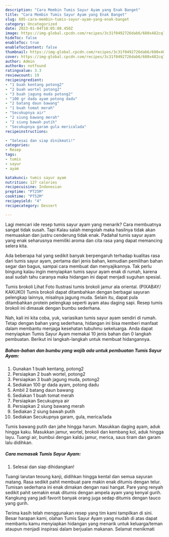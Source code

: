 ```yaml
---
description: "Cara Membin Tumis Sayur Ayam yang Enak Banget"
title: "Cara Membin Tumis Sayur Ayam yang Enak Banget"
slug: 605-cara-membin-tumis-sayur-ayam-yang-enak-banget
category: Uncategorized
date: 2023-01-04T18:05:08.450Z
image: https://img-global.cpcdn.com/recipes/3c31f0492726dab6/680x482cq70/tumis-sayur-ayam-foto-resep-utama.jpg
hideToc: false
enableToc: true
enableTocContent: false
thumbnail: https://img-global.cpcdn.com/recipes/3c31f0492726dab6/680x482cq70/tumis-sayur-ayam-foto-resep-utama.jpg
cover: https://img-global.cpcdn.com/recipes/3c31f0492726dab6/680x482cq70/tumis-sayur-ayam-foto-resep-utama.jpg
author: Admin
authorAv: notfound
ratingvalue: 3.3
reviewcount: 19
recipeingredient:
- "1 buah kentang potong2"
- "2 buah wortel potong2"
- "3 buah jagung muda potong2"
- "100 gr dada ayam potong dadu"
- "2 batang daun bawang"
- "1 buah tomat merah"
- "Secukupnya air"
- "2 siung bawang merah"
- "2 siung bawah putih"
- "Secukupnya garam gula mericalada"
recipeinstructions:

- "Selesai dan siap dinikmati!"
categories:
- Resep
tags:
- tumis
- sayur
- ayam

katakunci: tumis sayur ayam 
nutrition: 127 calories
recipecuisine: Indonesian
preptime: "PT25M"
cooktime: "PT52M"
recipeyield: "4"
recipecategory: Dessert

---
```



Lagi mencari ide resep tumis sayur ayam yang menarik? Cara membuatnya sangat tidak susah. Tapi Kalau salah mengolah maka hasilnya tidak akan memuaskan dan justru cenderung tidak enak. Padahal tumis sayur ayam yang enak seharusnya memiliki aroma dan cita rasa yang dapat memancing selera kita.


Ada beberapa hal yang sedikit banyak berpengaruh terhadap kualitas rasa dari tumis sayur ayam, pertama dari jenis bahan, kemudian pemilihan bahan segar dan bagus, sampai cara membuat dan menyajikannya. Tak perlu bingung kalau ingin menyiapkan tumis sayur ayam enak di rumah, karena asal sudah tahu caranya maka hidangan ini dapat menjadi suguhan spesial.

Tumis brokoli Lihat Foto Ilustrasi tumis brokoli jamur ala oriental. (PIXABAY/ KAKUKO) Tumis brokoli dapat ditambahkan dengan berbagai sayuran pelengkap lainnya, misalnya jagung muda. Selain itu, dapat pula ditambahkan protein pelengkap seperti ayam atau daging sapi. Resep tumis brokoli ini dimasak dengan bumbu sederhana.


Nah, kali ini kita coba, yuk, variasikan tumis sayur ayam sendiri di rumah. Tetap dengan bahan yang sederhana, hidangan ini bisa memberi manfaat dalam membantu menjaga kesehatan tubuhmu sekeluarga. Anda dapat menyiapkan Tumis Sayur Ayam memakai 10 jenis bahan dan 0 langkah pembuatan. Berikut ini langkah-langkah untuk membuat hidangannya.

<!--inarticleads1-->

##### Bahan-bahan dan bumbu yang wajib ada untuk pembuatan Tumis Sayur Ayam:

1. Gunakan 1 buah kentang, potong2
1. Persiapkan 2 buah wortel, potong2
1. Persiapkan 3 buah jagung muda, potong2
1. Sediakan 100 gr dada ayam, potong dadu
1. Ambil 2 batang daun bawang
1. Sediakan 1 buah tomat merah
1. Persiapkan Secukupnya air
1. Persiapkan 2 siung bawang merah
1. Sediakan 2 siung bawah putih
1. Sediakan Secukupnya garam, gula, merica/lada


Tumis bawang putih dan jahe hingga harum. Masukkan daging ayam, aduk hingga kaku. Masukkan jamur, wortel, brokoli dan kembang kol, aduk hingga layu. Tuangi air, bumbui dengan kaldu jamur, merica, saus tiram dan garam lalu didihkan. 

<!--inarticleads2-->

##### Cara memasak Tumis Sayur Ayam:


1. Selesai dan siap dihidangkan!

Tuangi larutan teoung kanji, didihkan hingga kental dan semua sayuran matang. Rasa sedikit pahit membuat pare makin enak ditumis dengan telur. Tumisan sederhana ini enak dimakan dengan nasi hangat. Pare yang renyah sedikit pahit semakin enak ditumis dengan ampela ayam yang kenyal gurih. Kangkung yang jadi favorit banyak orang juga sedap ditumis dengan tauco yang gurih. 

Terima kasih telah menggunakan resep yang tim kami tampilkan di sini. Besar harapan kami, olahan Tumis Sayur Ayam yang mudah di atas dapat membantu kamu menyiapkan hidangan yang menarik untuk keluarga/teman ataupun menjadi inspirasi dalam berjualan makanan. Selamat menikmati
